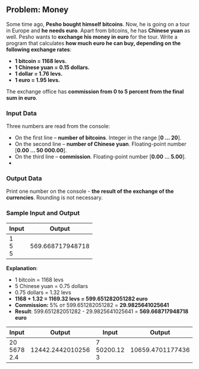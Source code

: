 ## Problem: Money

Some time ago, **Pesho bought himself bitcoins**. Now, he is going on a tour in Europe and **he needs euro**. Apart from bitcoins, he has **Chinese yuan** as well. Pesho wants to **exchange his money in euro** for the tour. Write a program that calculates **how much euro he can buy, depending on the following exchange rates**:  
* **1 bitcoin = 1168 levs.**
* **1 Chinese yuan = 0.15 dollars.**
* **1 dollar = 1.76 levs.**
* **1 euro = 1.95 levs.**

The exchange office has **commission from 0 to 5 percent from the final sum in euro**. 

### Input Data

Three numbers are read from the console: 
* On the first line – **number of bitcoins**. Integer in the range [**0 … 20**].
* On the second line – **number of Chinese yuan**. Floating-point number [**0.00 … 50 000.00**].
* On the third line – **commission**. Floating-point number [**0.00 … 5.00**].
* 
### Output Data

Print one number on the console - **the result of the exchange of the currencies**. Rounding is not necessary. 

### Sample Input and Output

| Input        | Output    |
|---------------|------------|
|1<br>5<br>5|569.668717948718| 

**Explanation**: 
* 1 bitcoin = 1168 levs
* 5 Chinese yuan = 0.75 dollars 
* 0.75 dollars = 1.32 levs 
* **1168 + 1.32 = 1169.32 levs = 599.651282051282 euro**
* **Commission:** 5% от 599.651282051282 = **29.9825641025641** 
* **Result**: 599.651282051282 - 29.9825641025641 = **569.668717948718 euro**

| Input        | Output            | Input         | Output            |
|------------|------------------|--------------|------------------|
|20<br>5678<br>2.4|12442.2442010256|7<br>50200.12<br>3|10659.4701177436|